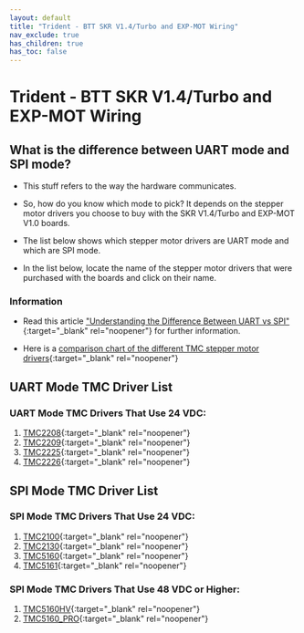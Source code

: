 ```yaml
---
layout: default
title: "Trident - BTT SKR V1.4/Turbo and EXP-MOT Wiring"
nav_exclude: true
has_children: true
has_toc: false
---
```


# Trident - BTT SKR V1.4/Turbo and EXP-MOT Wiring

## What is the difference between UART mode and SPI mode?

* This stuff refers to the way the hardware communicates.

* So, how do you know which mode to pick? It depends on the stepper motor drivers you choose to buy with the SKR V1.4/Turbo and EXP-MOT V1.0 boards.

* The list below shows which stepper motor drivers are UART mode and which are SPI mode.

* In the list below, locate the name of the stepper motor drivers that were purchased with the boards and click on their name.

### Information

* Read this article ["Understanding the Difference Between UART vs SPI" ](./images/What_is_the_Difference_Between_SPI_vs_UART.pdf#toolbar=1&page=1){:target="_blank" rel="noopener"} for further information.

* Here is a [comparison chart of the different TMC stepper motor drivers](https://learn.watterott.com/silentstepstick/comparison/){:target="_blank" rel="noopener"}


## UART Mode TMC Driver List

### UART Mode TMC Drivers That Use 24 VDC:

1.  [TMC2208](./tri_skrv14_exp-mot_uart_wiring#trident---skr-v14turbo-and-exp-mot-tmc2208-tmc2209-tmc2225-or-tmc2226){:target="_blank" rel="noopener"}
2.  [TMC2209](./tri_skrv14_exp-mot_uart_wiring#trident---skr-v14turbo-and-exp-mot-tmc2208-tmc2209-tmc2225-or-tmc2226){:target="_blank" rel="noopener"}
3.  [TMC2225](./tri_skrv14_exp-mot_uart_wiring#trident---skr-v14turbo-and-exp-mot-tmc2208-tmc2209-tmc2225-or-tmc2226){:target="_blank" rel="noopener"}
4.  [TMC2226](./tri_skrv14_exp-mot_uart_wiring#trident---skr-v14turbo-and-exp-mot-tmc2208-tmc2209-tmc2225-or-tmc2226){:target="_blank" rel="noopener"}


## SPI Mode TMC Driver List

### SPI Mode TMC Drivers That Use 24 VDC:

1.  [TMC2100](./tri_skrv14_exp-mot_spi_wiring#trident---skr-v14turbo-and-exp-mot-tmc2100-tmc2130-tmc5160-tmc5161-tmc5160hv-tmc5160pro){:target="_blank" rel="noopener"}
2.  [TMC2130](./tri_skrv14_exp-mot_spi_wiring#trident---skr-v14turbo-and-exp-mot-tmc2100-tmc2130-tmc5160-tmc5161-tmc5160hv-tmc5160pro){:target="_blank" rel="noopener"}
3.  [TMC5160](./tri_skrv14_exp-mot_spi_wiring#trident---skr-v14turbo-and-exp-mot-tmc2100-tmc2130-tmc5160-tmc5161-tmc5160hv-tmc5160pro){:target="_blank" rel="noopener"}
4.  [TMC5161](./tri_skrv14_exp-mot_spi_wiring#trident---skr-v14turbo-and-exp-mot-tmc2100-tmc2130-tmc5160-tmc5161-tmc5160hv-tmc5160pro){:target="_blank" rel="noopener"}

### SPI Mode TMC Drivers That Use 48 VDC or Higher:

1. [TMC5160HV](./tri_skrv14_exp-mot_spi_wiring#trident---skr-v14turbo-and-exp-mot-tmc2100-tmc2130-tmc5160-tmc5161-tmc5160hv-tmc5160pro){:target="_blank" rel="noopener"}
2. [TMC5160_PRO](./tri_skrv14_exp-mot_spi_wiring#trident---skr-v14turbo-and-exp-mot-tmc2100-tmc2130-tmc5160-tmc5161-tmc5160hv-tmc5160pro){:target="_blank" rel="noopener"}